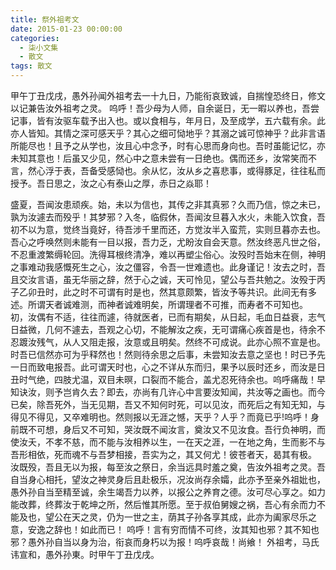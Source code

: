 ```yaml
---
title: 祭外祖考文
date: 2015-01-23 00:00:00
categories:
  - 柒小文集
  - 散文
tags: 散文
---
```

甲午丁丑戊戌，愚外孙闻外祖考去一十九日，乃能衔哀致诚，自揣惶恐终日，修文以记兼告汝外祖考之灵。
呜呼！吾少母为人师，自余诞日，无一暇以养也，吾尝记事，皆有汝驱车载予出入也。或以食相与，年月日，及至成学，五六载有余。此亦人皆知。其情之深可感天乎？其心之细可恸地乎？其溺之诚可惊神乎？此非言语所能尽也！且予之从学也，汝且心中念予，时有心思而身向也。吾时虽能记忆，亦未知其意也！后虽又少见，然心中之意未尝有一日绝也。偶而还乡，汝常笑而不言，然心浮于表，吾备受感恸也。余从忆，汝从乡之喜悲事，或得豚足，往往私而授予。吾日思之，汝之心有泰山之厚，赤日之焱耶！
<!-- more -->
盛夏，吾闻汝患顽疾。始，未以为信也，其传之非其真邪？久而乃信，惊之未已，孰为汝遽去而殁乎！其梦邪？入冬，临假休，吾闻汝旦暮入水火，未能入饮食，吾初不以为意，觉终当竟好，待吾涉千里而还，方觉汝半入蛮荒，实则旦暮亦去也。吾心之呼唤然则未能有一目以报，吾力乏，尤盼汝自会天意。然汝终恶凡世之俗，不忍重渡繁缛轮回。洗得耳根终清净，难以再塑尘俗心。汝殁时吾始末在侧，神明之事难动我感慨死生之心，汝之僵容，令吾一世难遗也。此身谨记！汝去之时，吾且交汝言语，虽无华丽之辞，然于心之诚，天可怜见，望公与吾共勉之。汝殁于丙子乙卯丑时，此之时不可谓有时是也，然其意颇繁，皆汝予等共识。此间无有多述。所谓天者诚难测，而神者诚难明矣，所谓理者不可推，而寿者不可知也。
初，汝偶有不适，往往而遽，待就医者，已而有期矣，从日起，毛血日益衰，志气日益微，几何不遽去，吾观之心切，不能解汝之疾，无可谓痛心疾首是也，待余不忍踱汝残气，从人又阻走报，汝意或且明矣。然终不可成说。此亦心照不宣是也。时吾已信然亦可为乎释然也！然则待余思之后事，未尝知汝去意之坚也！时已予先一日而致电报吾。此可谓天时也，心之不详从东而归，果予以辰时还乡，而汝是日丑时气绝，四肢尤温，双目未暝，口裂而不能合，盖尤忍死待余也。呜呼痛哉！早知诀汝，则予岂肯久去？即去，亦尚有几许心中言要汝知闻，共汝等之画也。而今已矣，除吾死外，当无见期，吾又不知何时死，可以见汝，而死后之有知无知，与得见不得见，又卒难明也。然则报以无涯之憾，天乎？人乎？而竟已乎!呜呼！身前既不可想，身后又不可知，哭汝既不闻汝言，奠汝又不见汝食。吾行负神明，而使汝夭，不孝不慈，而不能与汝相养以生，一在天之涯，一在地之角，生而影不与吾形相依，死而魂不与吾梦相接，吾实为之，其又何尤！彼苍者天，曷其有极。
汝既殁，吾且无以为报，每至汝之祭日，余当远具时羞之奠，告汝外祖考之灵。吾自当身心相托，望汝之神灵身后且赴极乐，况汝尚存余孀，此亦予至亲外祖妣也，愚外孙自当至精至诚，余生竭吾力以养，以报公之养育之德。汝可尽心享之。如力能改葬，终葬汝于乾坤之所，然后惟其所愿。至于叔伯舅嫂之祸，吾心有余而力不能及也，望公在天之灵，仍为一世之主，荫其子孙各享其成，此亦为阖家尽乐之意，安逸之辞也！如此而已！
呜呼！言有穷而情不可终，汝其知也邪？其不知也邪？愚外孙自当以身为治，衔哀而身朽以为报！呜呼哀哉！尚飨！
外祖考，马氏讳宣和，愚外孙東。时甲午丁丑戊戌。